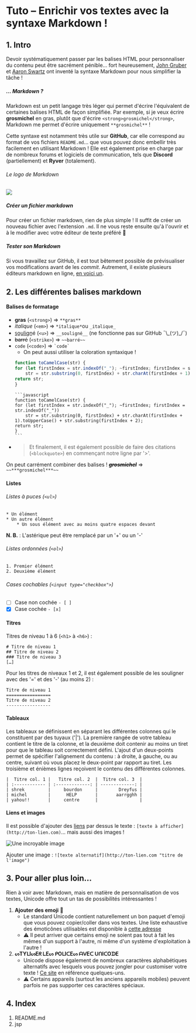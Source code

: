 # Tuto – Enrichir vos textes avec la syntaxe Markdown !
## 1. Intro
Devoir systématiquement passer par les balises HTML pour personnaliser du contenu peut être sacrément pénible… fort heureusement, [John Gruber](https://fr.wikipedia.org/wiki/John_Gruber) et [Aaron Swartz](https://fr.wikipedia.org/wiki/Aaron_Swartz) ont inventé la syntaxe Markdown pour nous simplifier la tâche !
##### … Markdown ?
Markdown est un petit langage très léger qui permet d'écrire l'équivalent de certaines balises HTML de façon simplifiée. Par exemple, si je veux écrire **grosmichel** en gras, plutôt que d'écrire `<strong>grosmichel</strong>`, Markdown me permet d'écrire uniquement `**grosmichel**` !

Cette syntaxe est notamment très utile sur **GitHub**, car elle correspond au format de vos fichiers `README.md`… que vous pouvez donc embellir très facilement en utilisant Markdown ! Elle est également prise en charge par de nombreux forums et logiciels de communication, tels que **Discord** (partiellement) et **Ryver** (totalement).
###### Le logo de Markdown
![](https://upload.wikimedia.org/wikipedia/commons/4/48/Markdown-mark.svg?uselang=fr)
##### Créer un fichier markdown
Pour créer un fichier markdown, rien de plus simple ! Il suffit de créer un nouveau fichier avec l'extension `.md`. Il ne vous reste ensuite qu'à l'ouvrir et à le modifier avec votre éditeur de texte préféré 🤠
##### Tester son Markdown
Si vous travaillez sur GitHub, il est tout bêtement possible de prévisualiser vos modifications avant de les *commit*. Autrement, il existe plusieurs éditeurs markdown en ligne, [en voici un](https://dillinger.io/).
## 2. Les différentes balises markdown
#### Balises de formatage
* **gras** (`<strong>`) ⇒ `**gras**`
* *italique* (`<em>`) ⇒ `*italique*`ou `_italique_`
* s̲o̲u̲l̲i̲gn̲é (`<u>`) ⇒ `__souligné__` (ne fonctionne pas sur GitHub ¯\\\_(ツ)_/¯)
* ~~barré~~ (`<strike>`) ⇒ `~~barré~~`
* `code` (`<code>`) ⇒ ``­`code`­``
    * On peut aussi utiliser la coloration syntaxique !
    ```javascript
    function toCamelCase(str) {
	for (let firstIndex = str.indexOf("_"); ~firstIndex; firstIndex = str.indexOf("_"))
		str = str.substring(0, firstIndex) + str.charAt(firstIndex + 1).toUpperCase() + str.substring(firstIndex + 2);
	return str;
    }
    ```
    ```
    `­`­`javascript
    function toCamelCase(str) {
	for (let firstIndex = str.indexOf("_"); ~firstIndex; firstIndex = str.indexOf("_"))
		str = str.substring(0, firstIndex) + str.charAt(firstIndex + 1).toUpperCase() + str.substring(firstIndex + 2);
	return str;
    }
    `­`­`
* > Et finalement, il est également possible de faire des citations (`<blockquote>`) en commençant notre ligne par '>'.

On peut carrément combiner des balises ! ~~***grosmichel***~~ ⇒ `~~***grosmichel***~~`
#### Listes
###### Listes à puces (`<ul>`)
```
* Un élément
* Un autre élément
    * Un sous élément avec au moins quatre espaces devant
```
**N. B.** : L'astérique peut être remplacé par un '+' ou un '-'
###### Listes ordonnées (`<ol>`)
```
1. Premier élément
2. Deuxième élément
``` 
###### Cases cochables (`<input type="checkbox">`)
- [ ] Case non cochée `- [ ]`
- [x] Case cochée `- [x]`
#### Titres
Titres de niveau 1 à 6 (`<h1>` à `<h6>`) :
```
# Titre de niveau 1
## Titre de niveau 2
### Titre de niveau 3
[…]
```
Pour les titres de niveaux 1 et 2, il est également possible de les souligner avec des '=' et des '-' (au moins 2) :
```
Titre de niveau 1
=================
Titre de niveau 2
-----------------
```
#### Tableaux
Les tableaux se définissent en séparant les différentes colonnes qui le constituent par des tuyaux ('|'). La première rangée de votre tableau contient le titre de la colonne, et la deuxième doit contenir au moins un tiret pour que le tableau soit correctement défini. L'ajout d'un deux-points permet de spécifier l'alignement du contenu : à droite, à gauche, ou au centre, suivant où vous placez le deux-point par rapport au tiret. Les troisième et énièmes lignes reçoivent le contenu des différentes colonnes.
```
|  Titre col. 1 |   Titre col. 2  |  Titre col. 3  |
| :------------ | :-------------: | -------------: |
| shrek         |     bourdon     |        Dreyfus |
| michel        |      HELP       |       aarrgghh |
| yahou!!       |     centre      |                |
```
#### Liens et images
Il est possible d'ajouter des [liens](https://www.youtube.com/watch?v=dQw4w9WgXcQ) par dessus le texte : `[texte à afficher](http://ton-lien.com)`… mais aussi des images !

![Une incroyable image](https://cdn.discordapp.com/attachments/453599269526568960/621678263055679519/LTFOE_Rire_du_Roi.gif "Un super titre")

Ajouter une image : `![texte alternatif](http://ton-lien.com "titre de l'image")`
## 3. Pour aller plus loin…
Rien à voir avec Markdown, mais en matière de personnalisation de vos textes, Unicode offre tout un tas de possibilités intéressantes !
1. **Ajouter des emoji** 👺
    * Le standard Unicode contient naturellement un bon paquet d'emoji que vous pouvez copier/coller dans vos textes. Une liste exhaustive des émoticônes utilisables est disponible à [cette adresse](https://unicode.org/emoji/charts/full-emoji-list.html)
    * ⚠ Il peut arriver que certains emoji ne soient pas tout à fait les mêmes d'un support à l'autre, ni même d'un système d'exploitation à l'autre !
2. **ᔕTYᒪIᔕEᖇ ᒪEᔕ ᑭOᒪIᑕEᔕ ᗩᐯEᑕ ᑌᑎIᑕOᗪE**
    * Unicode dispose également de nombreux caractères alphabétiques alternatifs avec lesquels vous pouvez jongler pour customiser votre texte ! [Ce site](https://coolsymbol.com/text-decoration.html) en référence quelques-uns.
    * ⚠ Certains appareils (surtout les anciens appareils mobiles) peuvent parfois ne pas supporter ces caractères spéciaux. 
## 4. Index
1. README.md
2. jsp
